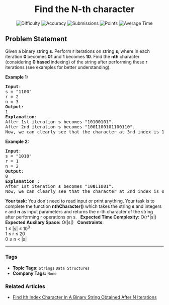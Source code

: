 <h1 align="center">Find the N-th character</h1>

<p align="center">
  <img alt="Difficulty" title="Difficulty" src="https://custom-icon-badges.demolab.com/badge/Difficulty: Medium-1F222E?style=for-the-badge&logoColor=white&logo=fire"/>
  <img alt="Accuracy" title="Accuracy" src="https://custom-icon-badges.demolab.com/badge/Accuracy: 19.13%25-1F222E?style=for-the-badge&logoColor=white&logo=target"/>
  <img alt="Submissions" title="Submissions" src="https://custom-icon-badges.demolab.com/badge/Submissions: 67K+-1F222E?style=for-the-badge&logoColor=white&logo=repo"/>
  <img alt="Points" title="Points" src="https://custom-icon-badges.demolab.com/badge/Points: 4-1F222E?style=for-the-badge&logoColor=white&logo=award"/>
  <img alt="Average Time" title="Average Time" src="https://custom-icon-badges.demolab.com/badge/Average%20Time: N/A-1F222E?style=for-the-badge&logoColor=white&logo=clock"/>
</p>

## Problem Statement

Given a binary string <b>s</b>. Perform <b>r</b> iterations on string <b>s</b>, where in each iteration <b>0 </b>becomes<b> 01</b> and <b>1 </b>becomes<b> 10</b>. Find the <b>nth</b> character (considering <b>0 based </b>indexing) of the string after performing these <b>r</b> iterations (see examples for better understanding).

<b>Example 1:</b>

<pre><b>Input</b>:
s = "1100"
r = 2
n = 3
<b>Output</b>:
1
<b>Explanation</b>: 
After 1st iteration <b>s</b> becomes "10100101".<br>After 2nd iteration <b>s</b> becomes "100<b>1</b>100101100110".<br>Now, we can clearly see that the character at 3rd index is 1, and so the output.
</pre>

<b>Example 2:</b>

<pre><b>Input</b>:
s = "1010"
r = 1
n = 2
<b>Output</b>:
0
<b>Explanation </b>: 
After 1st iteration <b>s</b> becomes "10<b>0</b>11001".
Now, we can clearly see that the character at 2nd index is 0, and so the output.</pre>

<b>Your task:</b>
You don't need to read input or print anything. Your task is to complete the function <b>nthCharacter()</b> which takes the string <b>s</b> and integers <b>r</b> and <b>n</b> as input parameters and returns the n-th character of the string after performing r operations on s.
 
<b>Expected Time Complexity:</b> O(r*|s|)
<b>Expected Auxilary Space:</b> O(|s|)
 
<b>Constraints</b>: <br>1 ≤ |s| ≤ 10<sup>3</sup><br>1 ≤ r ≤ 20<br>0 ≤ n < |s|


<hr>

### Tags
- **Topic Tags:** `Strings` `Data Structures`
- **Company Tags:** `None`

### Related Articles
- [Find Ith Index Character In A Binary String Obtained After N Iterations](https://www.geeksforgeeks.org/find-ith-index-character-in-a-binary-string-obtained-after-n-iterations/)
